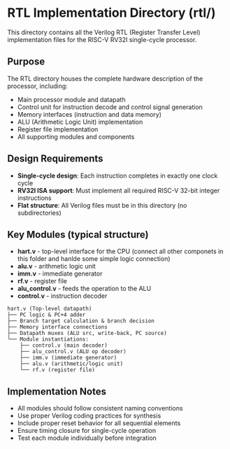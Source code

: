 # RTL Implementation Directory (rtl/)

This directory contains all the Verilog RTL (Register Transfer Level) implementation files for the RISC-V RV32I single-cycle processor.

## Purpose

The RTL directory houses the complete hardware description of the processor, including:
- Main processor module and datapath
- Control unit for instruction decode and control signal generation
- Memory interfaces (instruction and data memory)
- ALU (Arithmetic Logic Unit) implementation
- Register file implementation
- All supporting modules and components

## Design Requirements

- **Single-cycle design**: Each instruction completes in exactly one clock cycle
- **RV32I ISA support**: Must implement all required RISC-V 32-bit integer instructions
- **Flat structure**: All Verilog files must be in this directory (no subdirectories)

## Key Modules (typical structure)

- **hart.v** - top-level interface for the CPU (connect all other componets in this folder and hanlde some simple logic connection)
- **alu.v** - arithmetic logic unit
- **imm.v** - immediate generator
- **rf.v** - register file
- **alu_control.v** - feeds the operation to the ALU
- **control.v** - instruction decoder

```text 
hart.v (Top-level datapath)
├── PC logic & PC+4 adder
├── Branch target calculation & branch decision
├── Memory interface connections
├── Datapath muxes (ALU src, write-back, PC source)
└── Module instantiations:
    ├── control.v (main decoder)
    ├── alu_control.v (ALU op decoder)
    ├── imm.v (immediate generator)
    ├── alu.v (arithmetic/logic unit)
    └── rf.v (register file)
```

## Implementation Notes

- All modules should follow consistent naming conventions
- Use proper Verilog coding practices for synthesis
- Include proper reset behavior for all sequential elements
- Ensure timing closure for single-cycle operation
- Test each module individually before integration